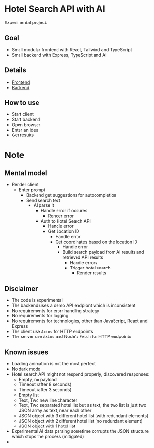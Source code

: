 # Hotel Search API with AI
Experimental project.

## Goal
- Small modular frontend with React, Tailwind and TypeScript
- Small backend with Express, TypeScript and AI


## Details
- [Frontend](client/README.md)
- [Backend](server/README.md)


## How to use
 - Start client
 - Start backend
 - Open browser
 - Enter an idea
 - Get results

# Note

## Mental model
 - Render client
    - Enter prompt
        - Backend get suggestions for autocompletion
        - Send search text
            - AI parse it
                - Handle error if occures
                    - Render error
                - Auth to Hotel Search API
                    - Handle error
                    - Get Location ID
                        - Handle error
                        - Get coordinates based on the location ID
                            - Handle error
                            - Build search payload from AI results and retrieved API results
                                - Handle errors
                                - Trigger hotel search
                                    - Render results

## Disclaimer
- The code is experimental
- The backend uses a demo API endpiont which is inconsistent
- No requirements for erorr handling strategy
- No requirements for logging
- No requirements for technologies, other than JavaScript, React and Express
- The client use `Axios` for HTTP endpoints
- The server use `Axios` and Node's `Fetch` for HTTP endpoints


## Known issues
- Loading animation is not the most perfect
- No dark mode
- Hotel search API might not respond properly, discovered responses:
    - Empty, no payload
    - Timeout (after 8 seconds)
    - Timeout (after 3 seconds)
    - Empty list
    - Text, Two new line character
    - Text, Two separated hotel list but as text, the two list is just two JSON array as text, near each other
    - JSON object with 3 different hotel list (with redundant elements)
    - JSON object with 2 different hotel list (no redundant element)
    - JSON object with 1 hotel list
- Experimental AI data parsing sometime corrupts the JSON structure which stops the process (mitigated)
- 